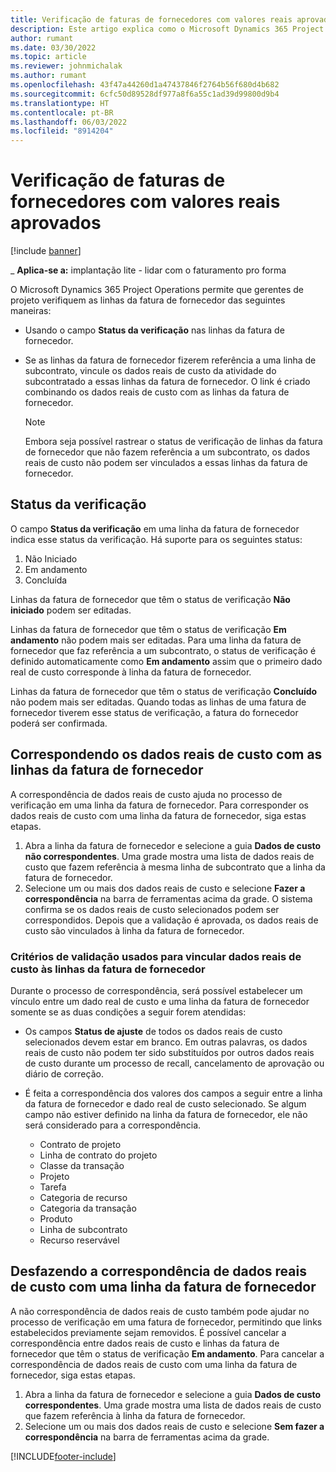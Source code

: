 ```yaml
---
title: Verificação de faturas de fornecedores com valores reais aprovados
description: Este artigo explica como o Microsoft Dynamics 365 Project Operations permite que gerentes de projeto verifiquem as faturas de fornecedores com os valores reais que foram aprovados conforme os contratados realizavam o trabalho e registravam as horas, e as despesas e materiais que foram usados pelos membros da equipe de projeto.
author: rumant
ms.date: 03/30/2022
ms.topic: article
ms.reviewer: johnmichalak
ms.author: rumant
ms.openlocfilehash: 43f47a44260d1a47437846f2764b56f680d4b682
ms.sourcegitcommit: 6cfc50d89528df977a8f6a55c1ad39d99800d9b4
ms.translationtype: HT
ms.contentlocale: pt-BR
ms.lasthandoff: 06/03/2022
ms.locfileid: "8914204"
---
```

# <a name="verification-of-vendor-invoices-with-approved-actuals"></a>Verificação de faturas de fornecedores com valores reais aprovados

[!include [banner](../../includes/dataverse-preview.md)]

_ **Aplica-se a:** implantação lite - lidar com o faturamento pro forma

O Microsoft Dynamics 365 Project Operations permite que gerentes de projeto verifiquem as linhas da fatura de fornecedor das seguintes maneiras:

- Usando o campo **Status da verificação** nas linhas da fatura de fornecedor.
- Se as linhas da fatura de fornecedor fizerem referência a uma linha de subcontrato, vincule os dados reais de custo da atividade do subcontratado a essas linhas da fatura de fornecedor. O link é criado combinando os dados reais de custo com as linhas da fatura de fornecedor.

    > [!NOTE]
    > Embora seja possível rastrear o status de verificação de linhas da fatura de fornecedor que não fazem referência a um subcontrato, os dados reais de custo não podem ser vinculados a essas linhas da fatura de fornecedor.

## <a name="verification-status"></a>Status da verificação

O campo **Status da verificação** em uma linha da fatura de fornecedor indica esse status da verificação. Há suporte para os seguintes status:

1. Não Iniciado
2. Em andamento
3. Concluída

Linhas da fatura de fornecedor que têm o status de verificação **Não iniciado** podem ser editadas.

Linhas da fatura de fornecedor que têm o status de verificação **Em andamento** não podem mais ser editadas. Para uma linha da fatura de fornecedor que faz referência a um subcontrato, o status de verificação é definido automaticamente como **Em andamento** assim que o primeiro dado real de custo corresponde à linha da fatura de fornecedor.

Linhas da fatura de fornecedor que têm o status de verificação **Concluído** não podem mais ser editadas. Quando todas as linhas de uma fatura de fornecedor tiverem esse status de verificação, a fatura do fornecedor poderá ser confirmada.

## <a name="match-cost-actuals-to-vendor-invoice-lines"></a>Correspondendo os dados reais de custo com as linhas da fatura de fornecedor

A correspondência de dados reais de custo ajuda no processo de verificação em uma linha da fatura de fornecedor. Para corresponder os dados reais de custo com uma linha da fatura de fornecedor, siga estas etapas.

1. Abra a linha da fatura de fornecedor e selecione a guia **Dados de custo não correspondentes**. Uma grade mostra uma lista de dados reais de custo que fazem referência à mesma linha de subcontrato que a linha da fatura de fornecedor.
2. Selecione um ou mais dos dados reais de custo e selecione **Fazer a correspondência** na barra de ferramentas acima da grade. O sistema confirma se os dados reais de custo selecionados podem ser correspondidos. Depois que a validação é aprovada, os dados reais de custo são vinculados à linha da fatura de fornecedor.

### <a name="validation-criteria-that-are-used-to-link-cost-actuals-to-vendor-invoice-lines"></a>Critérios de validação usados para vincular dados reais de custo às linhas da fatura de fornecedor

Durante o processo de correspondência, será possível estabelecer um vínculo entre um dado real de custo e uma linha da fatura de fornecedor somente se as duas condições a seguir forem atendidas:

- Os campos **Status de ajuste** de todos os dados reais de custo selecionados devem estar em branco. Em outras palavras, os dados reais de custo não podem ter sido substituídos por outros dados reais de custo durante um processo de recall, cancelamento de aprovação ou diário de correção.
- É feita a correspondência dos valores dos campos a seguir entre a linha da fatura de fornecedor e dado real de custo selecionado. Se algum campo não estiver definido na linha da fatura de fornecedor, ele não será considerado para a correspondência.

    - Contrato de projeto
    - Linha de contrato do projeto
    - Classe da transação
    - Projeto
    - Tarefa
    - Categoria de recurso
    - Categoria da transação
    - Produto
    - Linha de subcontrato
    - Recurso reservável

## <a name="unmatch-cost-actuals-from-a-vendor-invoice-line"></a>Desfazendo a correspondência de dados reais de custo com uma linha da fatura de fornecedor

A não correspondência de dados reais de custo também pode ajudar no processo de verificação em uma fatura de fornecedor, permitindo que links estabelecidos previamente sejam removidos. É possível cancelar a correspondência entre dados reais de custo e linhas da fatura de fornecedor que têm o status de verificação **Em andamento**. Para cancelar a correspondência de dados reais de custo com uma linha da fatura de fornecedor, siga estas etapas.

1. Abra a linha da fatura de fornecedor e selecione a guia **Dados de custo correspondentes**. Uma grade mostra uma lista de dados reais de custo que fazem referência à linha da fatura de fornecedor.
2. Selecione um ou mais dos dados reais de custo e selecione **Sem fazer a correspondência** na barra de ferramentas acima da grade.

[!INCLUDE[footer-include](../../includes/footer-banner.md)]
